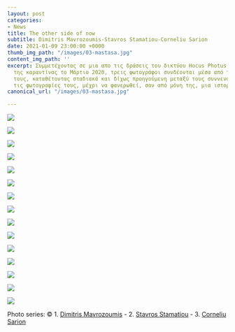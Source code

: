 ```yaml
---
layout: post
categories:
- News
title: The other side of now
subtitle: Dimitris Mavrozoumis-Stavros Stamatiou-Corneliu Sarion
date: 2021-01-09 23:00:00 +0000
thumb_img_path: "/images/03-mastasa.jpg"
content_img_path: ''
excerpt: Συμμετέχοντας σε μια απο τις δράσεις του δικτύου Hocus Photus στη διάρκεια
  της καραντίνας το Μάρτιο 2020, τρεις φωτογράφοι συνδέονται μέσα από τις εικόνες
  τους, καταθέτοντας σταδιακά και δίχως προηγούμενη μεταξύ τους συννενόηση, μια-μια
  τις φωτογραφίες τους, μέχρι να φανερωθεί, σαν από μόνη της, μια ιστορία.
canonical_url: "/images/03-mastasa.jpg"

---
```

![](/images/01-mastasa.jpg)

![](/images/02-mastasa.jpg)

![](/images/03-mastasa.jpg)

![](/images/04-mastasa.jpg)

![](/images/05-mastasa.jpg)

![](/images/06-mastasa.jpg)

![](/images/07-mastasa.jpg)

![](/images/08-masta-sa.jpg)

![](/images/09-mastasa.jpg)

![](/images/10-mastasa.jpg)

![](/images/11-mastasa.jpg)

![](/images/12-mastasa.jpg)

![](/images/13-mastasa.jpg)

![](/images/14-mastasa.jpg)

![](/images/15-mastasa.jpg)

Photo series: © 1. <a href="https://www.facebook.com/mavrozoymis.dimitris" target="blank">Dimitris Mavrozoumis</a> - 2. <a href="https://www.facebook.com/profile.php?id=1537524844" target="blank">Stavros Stamatiou</a> - 3. <a href="https://www.facebook.com/profile.php?id=100004147575145" target="blank">Corneliu Sarion</a>